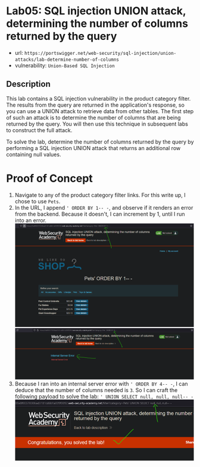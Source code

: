 # Lab05: SQL injection UNION attack, determining the number of columns returned by the query
* url: `https://portswigger.net/web-security/sql-injection/union-attacks/lab-determine-number-of-columns`
* vulnerability: `Union-Based SQL Injection`


## Description 
This lab contains a SQL injection vulnerability in the product category filter. The results from the query are returned in the application's response, so you can use a UNION attack to retrieve data from other tables. The first step of such an attack is to determine the number of columns that are being returned by the query. You will then use this technique in subsequent labs to construct the full attack.

To solve the lab, determine the number of columns returned by the query by performing a SQL injection UNION attack that returns an additional row containing null values. 

# Proof of Concept
1. Navigate to any of the product category filter links. For this write up, I chose to use
`Pets`. 
2. In the URL, I append `' ORDER BY 1-- -`, and observe if it renders an error from the backend. Because it doesn't, I can increment by 1, until I run into an error.  
![descript](images/sqli-practitioner-lab5-order.png)   
![descript](images/sqli-practitioner-lab5-error.png)
3. Because I ran into an internal server error with `' ORDER BY 4-- -`, I can deduce that the number of columns needed is `3`. So I can craft the following payload to solve the lab: `' UNION SELECT null, null, null-- -`  
![descript](images/sqli-practitioner-lab5-flag.png)



